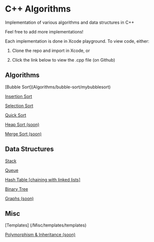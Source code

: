 # C++ Algorithms
Implementation of various algorithms and data structures in C++

Feel free to add more implementations!

Each implementation is done in Xcode playground. To view code, either:

1. Clone the repo and import in Xcode, or

2. Click the link below to view the .cpp file (on Github)

<h2>Algorithms</h2>
[Bubble Sort](Algorithms/bubble-sort/mybubblesort)

[Insertion Sort](https://github.com/johnsliao/insertion-and-selection-sort/tree/master/insertion%20selection%20sort/insertion%20selection%20sort)

[Selection Sort](https://github.com/johnsliao/insertion-and-selection-sort/tree/master/insertion%20selection%20sort/insertion%20selection%20sort)

[Quick Sort](Algorithms/quick%20sort)

[Heap Sort (soon)](/)

[Merge Sort (soon)](/)

<h2>Data Structures</h2>

[Stack](Data%20Structures/stacks/stacks)

[Queue](Data%20Structures/Queues/Queues)

[Hash Table [chaining with linked lists]](Data%20Structures/hash%20tables/hash%20tables)

[Binary Tree](Data%20Structures/binary%20tree/binary%20tree)

[Graphs (soon)](/)

<h2> Misc </h3>

[Templates] (/Misc/templates/templates)

[Polymorphism & Inheritance (soon)](/)
